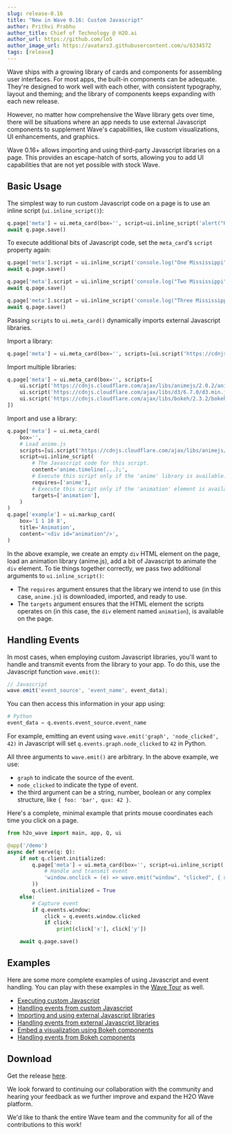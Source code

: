 ```yaml
---
slug: release-0.16
title: "New in Wave 0.16: Custom Javascript"
author: Prithvi Prabhu
author_title: Chief of Technology @ H2O.ai
author_url: https://github.com/lo5
author_image_url: https://avatars3.githubusercontent.com/u/6334572
tags: [release]
---
```


Wave ships with a growing library of cards and components for assembling user interfaces. For most apps, the built-in components can be adequate. They're designed to work well with each other, with consistent typography, layout and theming; and the library of components keeps expanding with each new release. 

However, no matter how comprehensive the Wave library gets over time, there will be situations where an app needs to use external Javascript components to supplement Wave's capabilities, like custom visualizations, UI enhancements, and graphics.

Wave 0.16+ allows importing and using third-party Javascript libraries on a page. This provides an escape-hatch of sorts, allowing you to add UI capabilities that are not yet possible with stock Wave.

<!--truncate-->

## Basic Usage

The simplest way to run custom Javascript code on a page is to use an inline script (`ui.inline_script()`):

```py
q.page['meta'] = ui.meta_card(box='', script=ui.inline_script('alert("Hello World!");'))
await q.page.save()
```

To execute additional bits of Javascript code, set the `meta_card`'s `script` property again:

```py
q.page['meta'].script = ui.inline_script('console.log("One Mississippi");')
await q.page.save()

q.page['meta'].script = ui.inline_script('console.log("Two Mississippi");')
await q.page.save()

q.page['meta'].script = ui.inline_script('console.log("Three Mississippi");')
await q.page.save()
```

Passing `scripts` to `ui.meta_card()` dynamically imports external Javascript libraries.

Import a library:

```py
q.page['meta'] = ui.meta_card(box='', scripts=[ui.script('https://cdnjs.cloudflare.com/ajax/libs/animejs/2.0.2/anime.min.js')])
```

Import multiple libraries:

```py
q.page['meta'] = ui.meta_card(box='', scripts=[
    ui.script('https://cdnjs.cloudflare.com/ajax/libs/animejs/2.0.2/anime.min.js'),
    ui.script('https://cdnjs.cloudflare.com/ajax/libs/d3/6.7.0/d3.min.js'),
    ui.script('https://cdnjs.cloudflare.com/ajax/libs/bokeh/2.3.2/bokeh.min.js'),
])
```

Import and use a library:

```py
q.page['meta'] = ui.meta_card(
    box='',
    # Load anime.js
    scripts=[ui.script('https://cdnjs.cloudflare.com/ajax/libs/animejs/2.0.2/anime.min.js')],
    script=ui.inline_script(
        # The Javascript code for this script.
        content='anime.timeline(...);',
        # Execute this script only if the 'anime' library is available.
        requires=['anime'],
        # Execute this script only if the 'animation' element is available.
        targets=['animation'],
    )
)
q.page['example'] = ui.markup_card(
    box='1 1 10 8',
    title='Animation',
    content='<div id="animation"/>',
)
```

In the above example, we create an empty `div` HTML element on the page, load an animation library (anime.js), add a bit of Javascript to animate the `div` element. To tie things together correctly, we pass two additional arguments to `ui.inline_script()`:
- The `requires` argument ensures that the library we intend to use (in this case, `anime.js`) is downloaded, imported, and ready to use.
- The `targets` argument ensures that the HTML element the scripts operates on (in this case, the `div` element named `animation`), is available on the page.

## Handling Events

In most cases, when employing custom Javascript libraries, you'll want to handle and transmit events from the library to your app. To do this, use the Javascript function `wave.emit()`:

```js
// Javascript
wave.emit('event_source', 'event_name', event_data); 
```

You can then access this information in your app using:

```py
# Python
event_data = q.events.event_source.event_name
```

For example, emitting an event using `wave.emit('graph', 'node_clicked', 42)` in Javascript will set `q.events.graph.node_clicked` to `42` in Python.

All three arguments to `wave.emit()` are arbitrary. In the above example, we use:
- `graph` to indicate the source of the event.
- `node_clicked` to indicate the type of event.
- the third argument can be a string, number, boolean or any complex structure, like `{ foo: 'bar', qux: 42 }`.

Here's a complete, minimal example that prints mouse coordinates each time you click on a page.

```py
from h2o_wave import main, app, Q, ui

@app('/demo')
async def serve(q: Q):
    if not q.client.initialized:
        q.page['meta'] = ui.meta_card(box='', script=ui.inline_script(
            # Handle and transmit event
            'window.onclick = (e) => wave.emit("window", "clicked", { x: e.clientX, y: e.clientY });'
        ))
        q.client.initialized = True
    else:
        # Capture event
        if q.events.window:
            click = q.events.window.clicked
            if click:
                print(click['x'], click['y'])

    await q.page.save()
```

## Examples

Here are some more complete examples of using Javascript and event handling. You can play with these examples in the [Wave Tour](/docs/tour) as well.

- [Executing custom Javascript](/docs/examples/meta-inline-script)
- [Handling events from custom Javascript](/docs/examples/meta-inline-script-callback)
- [Importing and using external Javascript libraries](/docs/examples/meta-script)
- [Handling events from external Javascript libraries](/docs/examples/meta-script-callback)
- [Embed a visualization using Bokeh components](/docs/examples/plot-bokeh-script)
- [Handling events from Bokeh components](/docs/examples/plot-bokeh-callbacks)


## Download

Get the release [here](https://github.com/h2oai/wave/releases/tag/v0.16.0).

We look forward to continuing our collaboration with the community and hearing your feedback as we further improve and expand the H2O Wave platform.

We'd like to thank the entire Wave team and the community for all of the contributions to this work!

